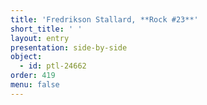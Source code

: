 ```yaml
---
title: 'Fredrikson Stallard, **Rock #23**'
short_title: ' '
layout: entry
presentation: side-by-side
object:
  - id: ptl-24662
order: 419
menu: false
---
```


